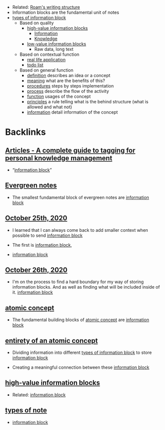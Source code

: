 - Related: [Roam's writing structure](<Roam's writing structure.md>)
- Information blocks are the fundamental unit of notes
- [types of information block](<types of information block.md>)
    - Based on quality
        - [high-value information blocks](<high-value information blocks.md>)
            - [Information](<Information.md>)
            - [Knowledge](<Knowledge.md>)
        - [low-value information blocks](<low-value information blocks.md>)
            - Raw data, long text
    - Based on contextual function
        - [real life application](<real life application.md>)
        - [todo list](<todo list.md>)
    - Based on general function
        - [definition](<definition.md>) describes an idea or a concept
        - [meaning](<meaning.md>) what are the benefits of this?
        - [procedures](<procedures.md>) steps by steps implementation
        - [process](<process.md>) describe the flow of the activity
        - [function](<function.md>) usages of the concept
        - [principles](<principles.md>) a rule telling what is the behind structure (what is allowed and what not)
        - [information](<information.md>) detail information of the concept

# Backlinks
## [Articles - A complete guide to tagging for personal knowledge management](<Articles - A complete guide to tagging for personal knowledge management.md>)
- “[information block](<information block.md>)”

## [Evergreen notes](<Evergreen notes.md>)
- The smallest fundamental block of evergreen notes are [information block](<information block.md>)

## [October 25th, 2020](<October 25th, 2020.md>)
- I learned that I can always come back to add smaller context when possible to send [information block](<information block.md>)

- The first is [information block](<information block.md>),

- [information block](<information block.md>)

## [October 26th, 2020](<October 26th, 2020.md>)
- I'm on the process to find a hard boundary for my way of storing information blocks. And as well as finding what will be included inside of it. [information block](<information block.md>)

## [atomic concept](<atomic concept.md>)
- The fundamental building blocks of [atomic concept](<atomic concept.md>) are [information block](<information block.md>)

## [entirety of an atomic concept](<entirety of an atomic concept.md>)
- Dividing information into different [types of information block](<types of information block.md>) to store [information block](<information block.md>)

- Creating a meaningful connection between these [information block](<information block.md>)

## [high-value information blocks](<high-value information blocks.md>)
- Related: [information block](<information block.md>)

## [types of note](<types of note.md>)
- [information block](<information block.md>)

